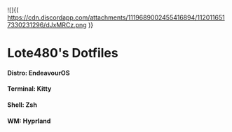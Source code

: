 ![]{( https://cdn.discordapp.com/attachments/1119689002455416894/1120116517330231296/dJxMRCz.png )}

# Lote480's Dotfiles

#### Distro: EndeavourOS

#### Terminal: Kitty

#### Shell: Zsh

#### WM: Hyprland


